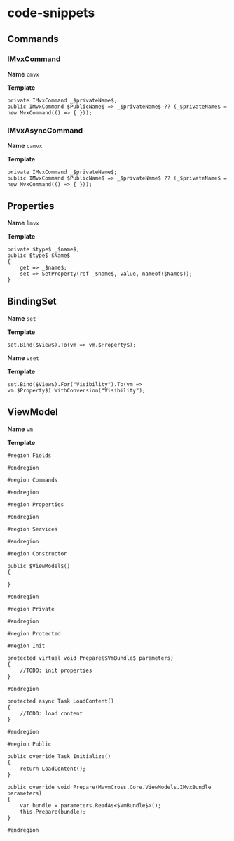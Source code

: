 # code-snippets

## Commands

### IMvxCommand

**Name** `cmvx`

**Template**

```text
private IMvxCommand _$privateName$;
public IMvxCommand $PublicName$ => _$privateName$ ?? (_$privateName$ = new MvxCommand(() => { }));
```

### IMvxAsyncCommand

**Name** `camvx`

**Template**

```text
private IMvxCommand _$privateName$;
public IMvxCommand $PublicName$ => _$privateName$ ?? (_$privateName$ = new MvxCommand(() => { }));
```

## Properties

**Name** `lmvx`

**Template**

```text
private $type$ _$name$;
public $type$ $Name$ 
{
    get => _$name$;
    set => SetProperty(ref _$name$, value, nameof($Name$));
}
```

## BindingSet

**Name** `set`

**Template**

```text
set.Bind($View$).To(vm => vm.$Property$);
```

**Name** `vset`

**Template**

```text
set.Bind($View$).For("Visibility").To(vm => vm.$Property$).WithConversion("Visibility");
```

## ViewModel

**Name** `vm`

**Template**

```text
#region Fields

#endregion

#region Commands

#endregion

#region Properties

#endregion

#region Services

#endregion

#region Constructor

public $ViewModel$()
{

}

#endregion

#region Private

#endregion

#region Protected

#region Init

protected virtual void Prepare($VmBundle$ parameters)
{
    //TODO: init properties
}

#endregion

protected async Task LoadContent()
{
    //TODO: load content
}

#endregion

#region Public

public override Task Initialize()
{
    return LoadContent();
}

public override void Prepare(MvvmCross.Core.ViewModels.IMvxBundle parameters)
{
    var bundle = parameters.ReadAs<$VmBundle$>();
    this.Prepare(bundle);
}

#endregion
```


